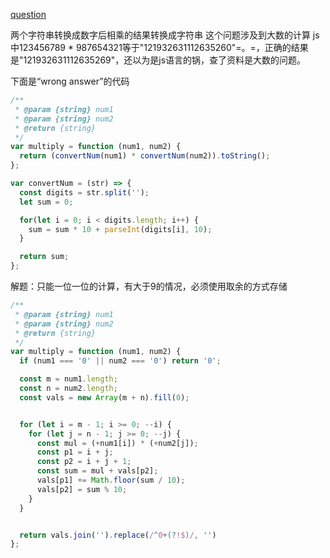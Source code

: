 [question](https://leetcode.com/problems/multiply-strings/)

两个字符串转换成数字后相乘的结果转换成字符串
这个问题涉及到大数的计算
js中123456789 * 987654321等于"121932631112635260"=。=，正确的结果是"121932631112635269"，还以为是js语言的锅，查了资料是大数的问题。

下面是“wrong answer”的代码
```js
/**
 * @param {string} num1
 * @param {string} num2
 * @return {string}
 */
var multiply = function (num1, num2) {
  return (convertNum(num1) * convertNum(num2)).toString();
};

var convertNum = (str) => {
  const digits = str.split('');
  let sum = 0;

  for(let i = 0; i < digits.length; i++) {
    sum = sum * 10 + parseInt(digits[i], 10);
  }

  return sum;
};
```

解题：只能一位一位的计算，有大于9的情况，必须使用取余的方式存储

```js
/**
 * @param {string} num1
 * @param {string} num2
 * @return {string}
 */
var multiply = function (num1, num2) {
  if (num1 === '0' || num2 === '0') return '0';

  const m = num1.length;
  const n = num2.length;
  const vals = new Array(m + n).fill(0);


  for (let i = m - 1; i >= 0; --i) {
    for (let j = n - 1; j >= 0; --j) {
      const mul = (+num1[i]) * (+num2[j]);
      const p1 = i + j;
      const p2 = i + j + 1;
      const sum = mul + vals[p2];
      vals[p1] += Math.floor(sum / 10);
      vals[p2] = sum % 10;
    }
  }


  return vals.join('').replace(/^0+(?!$)/, '')
};
```

